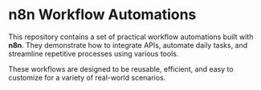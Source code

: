 # n8n Workflow Automations

This repository contains a set of practical workflow automations built with **n8n**. 
They demonstrate how to integrate APIs, automate daily tasks, and streamline repetitive processes using various tools.

These workflows are designed to be reusable, efficient, and easy to customize for a variety of real-world scenarios.
